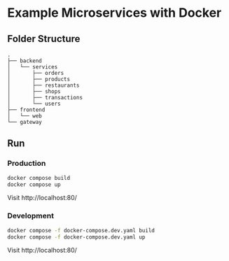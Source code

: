 # Example Microservices with Docker

## Folder Structure
```
.
├── backend
│   └── services
│       ├── orders
│       ├── products
│       ├── restaurants
│       ├── shops
│       ├── transactions
│       └── users
├── frontend
│   └── web
└── gateway
```

## Run
### Production
```sh
docker compose build
docker compose up
```

Visit http://localhost:80/


### Development
```sh
docker compose -f docker-compose.dev.yaml build
docker compose -f docker-compose.dev.yaml up
```

Visit http://localhost:80/
